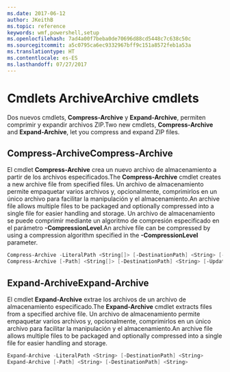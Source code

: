 ```yaml
---
ms.date: 2017-06-12
author: JKeithB
ms.topic: reference
keywords: wmf,powershell,setup
ms.openlocfilehash: 7ad4a00f7beba0de70696d88cd5448c7c638c50c
ms.sourcegitcommit: a5c0795ca6ec9332967bff9c151a8572feb1a53a
ms.translationtype: HT
ms.contentlocale: es-ES
ms.lasthandoff: 07/27/2017
---
```

# <a name="archive-cmdlets"></a><span data-ttu-id="e4d06-102">Cmdlets Archive</span><span class="sxs-lookup"><span data-stu-id="e4d06-102">Archive cmdlets</span></span>

<span data-ttu-id="e4d06-103">Dos nuevos cmdlets, **Compress-Archive** y **Expand-Archive**, permiten comprimir y expandir archivos ZIP.</span><span class="sxs-lookup"><span data-stu-id="e4d06-103">Two new cmdlets, **Compress-Archive** and **Expand-Archive**, let you compress and expand ZIP files.</span></span>

## <a name="compress-archive"></a><span data-ttu-id="e4d06-104">Compress-Archive</span><span class="sxs-lookup"><span data-stu-id="e4d06-104">Compress-Archive</span></span>
<span data-ttu-id="e4d06-105">El cmdlet **Compress-Archive** crea un nuevo archivo de almacenamiento a partir de los archivos especificados.</span><span class="sxs-lookup"><span data-stu-id="e4d06-105">The **Compress-Archive** cmdlet creates a new archive file from specified files.</span></span> <span data-ttu-id="e4d06-106">Un archivo de almacenamiento permite empaquetar varios archivos y, opcionalmente, comprimirlos en un único archivo para facilitar la manipulación y el almacenamiento.</span><span class="sxs-lookup"><span data-stu-id="e4d06-106">An archive file allows multiple files to be packaged and optionally compressed into a single file for easier handling and storage.</span></span> <span data-ttu-id="e4d06-107">Un archivo de almacenamiento se puede comprimir mediante un algoritmo de compresión especificado en el parámetro **-CompressionLevel**.</span><span class="sxs-lookup"><span data-stu-id="e4d06-107">An archive file can be compressed by using a compression algorithm specified in the **-CompressionLevel** parameter.</span></span>
```powershell
Compress-Archive -LiteralPath <String[]> [-DestinationPath] <String> [-Update] [-CompressionLevel <Microsoft.PowerShell.Commands.CompressionLevel>] 
Compress-Archive [-Path] <String[]> [-DestinationPath] <String> [-Update] [-CompressionLevel <Microsoft.PowerShell.Commands.CompressionLevel>]
```

## <a name="expand-archive"></a><span data-ttu-id="e4d06-108">Expand-Archive</span><span class="sxs-lookup"><span data-stu-id="e4d06-108">Expand-Archive</span></span>
<span data-ttu-id="e4d06-109">El cmdlet **Expand-Archive** extrae los archivos de un archivo de almacenamiento especificado.</span><span class="sxs-lookup"><span data-stu-id="e4d06-109">The **Expand-Archive** cmdlet extracts files from a specified archive file.</span></span> <span data-ttu-id="e4d06-110">Un archivo de almacenamiento permite empaquetar varios archivos y, opcionalmente, comprimirlos en un único archivo para facilitar la manipulación y el almacenamiento.</span><span class="sxs-lookup"><span data-stu-id="e4d06-110">An archive file allows multiple files to be packaged and optionally compressed into a single file for easier handling and storage.</span></span>
```powershell
Expand-Archive -LiteralPath <String> [-DestinationPath] <String>
Expand-Archive [-Path] <String> [-DestinationPath] <String>
```


